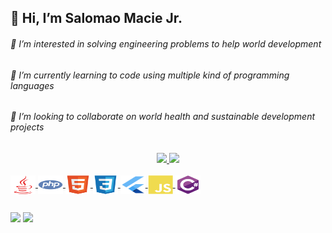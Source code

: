 
## 👋 Hi, I’m Salomao Macie Jr.
###### 👀 I’m interested in solving engineering problems to help world development
###### 🌱 I’m currently learning to code using multiple kind of programming languages
###### 💞️ I’m looking to collaborate on world health and sustainable development projects

<div align="center">
<a href="https://github.com/smacie">
<img height="180em" src="https://github-readme-stats.vercel.app/api?username=smacie&show_icons=true&theme=dracula&include_all_commits=true&count_private=true"/>
<img height="180em" src="https://github-readme-stats.vercel.app/api/top-langs/?username=smacie&layout=compact&langs_count=7&theme=dracula"/>
</div>
<div style="display: inline_block"><br>
<img align="center" alt="smacie-java" height="30" width="40" src="https://raw.githubusercontent.com/devicons/devicon/master/icons/java/java-plain.svg">
<img align="center" alt="smacie-php" height="30" width="40" src="https://raw.githubusercontent.com/devicons/devicon/master/icons/php/php-plain.svg">
<img align="center" alt="smacie-html" height="30" width="40" src="https://raw.githubusercontent.com/devicons/devicon/master/icons/html5/html5-original.svg">
<img align="center" alt="smacie-css" height="30" width="40" src="https://raw.githubusercontent.com/devicons/devicon/master/icons/css3/css3-original.svg">
<img align="center" alt="smacie-css" height="30" width="40" src="https://raw.githubusercontent.com/dnfield/flutter_svg/7d374d7107561cbd906d7c0ca26fef02cc01e7c8/example/assets/flutter_logo.svg?">
<img align="center" alt="smacie-js" height="30" width="40" src="https://raw.githubusercontent.com/devicons/devicon/master/icons/javascript/javascript-plain.svg">
<img align="center" alt="smacie-Csharp" height="30" width="40" src="https://raw.githubusercontent.com/devicons/devicon/master/icons/csharp/csharp-original.svg">
</div>

##

<div>
<a href = "mailto:salomaomaciejunior1@gmail.com"><img src="https://img.shields.io/badge/-Gmail-%23333?style=for-the-badge&logo=gmail&logoColor=white" target="_blank"></a>
<a href="https://www.linkedin.com/in/salom%C3%A3o-macie-j%C3%BAnior-087ba6146/" target="_blank"><img src="https://img.shields.io/badge/-LinkedIn-%230077B5?style=for-the-badge&logo=linkedin&logoColor=white" target="_blank"></a>
</div>

